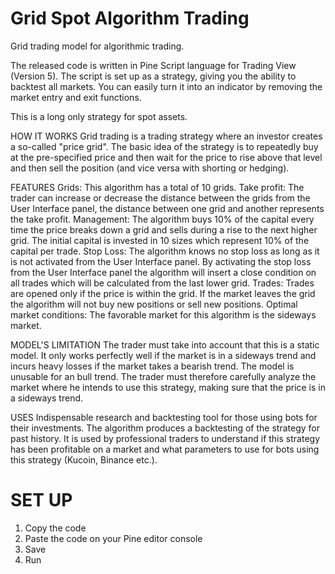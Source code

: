 # Grid Spot Algorithm Trading

Grid trading model for algorithmic trading.

The released code is written in Pine Script language for Trading View (Version 5). The script is set up as a strategy, giving you the ability to backtest all markets. You can easily turn it into an indicator by removing the market entry and exit functions. 

This is a long only strategy for spot assets.

HOW IT WORKS
Grid trading is a trading strategy where an investor creates a so-called "price grid". The basic idea of the strategy is to repeatedly buy at the pre-specified price and then wait for the price to rise above that level and then sell the position (and vice versa with shorting or hedging).

FEATURES
Grids: This algorithm has a total of 10 grids.
Take profit: The trader can increase or decrease the distance between the grids from the User Interface panel, the distance between one grid and another represents the take profit.
Management: The algorithm buys 10% of the capital every time the price breaks down a grid and sells during a rise to the next higher grid. The initial capital is invested in 10 sizes which represent 10% of the capital per trade.
Stop Loss: The algorithm knows no stop loss as long as it is not activated from the User Interface panel. By activating the stop loss from the User Interface panel the algorithm will insert a close condition on all trades which will be calculated from the last lower grid.
Trades: Trades are opened only if the price is within the grid. If the market leaves the grid the algorithm will not buy new positions or sell new positions.
Optimal market conditions: The favorable market for this algorithm is the sideways market.

MODEL'S LIMITATION
The trader must take into account that this is a static model. It only works perfectly well if the market is in a sideways trend and incurs heavy losses if the market takes a bearish trend. The model is unusable for an bull trend. The trader must therefore carefully analyze the market where he intends to use this strategy, making sure that the price is in a sideways trend.

USES
Indispensable research and backtesting tool for those using bots for their investments. The algorithm produces a backtesting of the strategy for past history. It is used by professional traders to understand if this strategy has been profitable on a market and what parameters to use for bots using this strategy (Kucoin, Binance etc.).


# SET UP 
1) Copy the code 
2) Paste the code on your Pine editor console 
3) Save 
4) Run 


